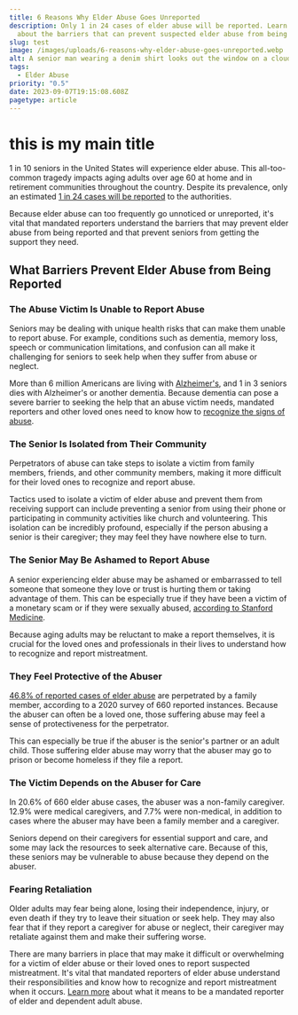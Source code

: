 ```yaml
---
title: 6 Reasons Why Elder Abuse Goes Unreported
description: Only 1 in 24 cases of elder abuse will be reported. Learn more
  about the barriers that can prevent suspected elder abuse from being reported.
slug: test
image: /images/uploads/6-reasons-why-elder-abuse-goes-unreported.webp
alt: A senior man wearing a denim shirt looks out the window on a cloudy day.
tags:
  - Elder Abuse
priority: "0.5"
date: 2023-09-07T19:15:08.608Z
pagetype: article
---
```



# this is my main title
1 in 10 seniors in the United States will experience elder abuse. This all-too-common tragedy impacts aging adults over age 60 at home and in retirement communities throughout the country. Despite its prevalence, only an estimated [1 in 24 cases will be reported](https://www.ncoa.org/article/get-the-facts-on-elder-abuse) to the authorities.

Because elder abuse can too frequently go unnoticed or unreported, it's vital that mandated reporters understand the barriers that may prevent elder abuse from being reported and that prevent seniors from getting the support they need.

## What Barriers Prevent Elder Abuse from Being Reported

### The Abuse Victim Is Unable to Report Abuse

Seniors may be dealing with unique health risks that can make them unable to report abuse. For example, conditions such as dementia, memory loss, speech or communication limitations, and confusion can all make it challenging for seniors to seek help when they suffer from abuse or neglect.

More than 6 million Americans are living with [Alzheimer's](https://www.alz.org/alzheimers-dementia/facts-figures), and 1 in 3 seniors dies with Alzheimer's or another dementia. Because dementia can pose a severe barrier to seeking the help that an abuse victim needs, mandated reporters and other loved ones need to know how to [recognize the signs of abuse](https://mandatedreporter.com/blog/5-things-you-should-know-about-elder-abuse/).

### The Senior Is Isolated from Their Community

Perpetrators of abuse can take steps to isolate a victim from family members, friends, and other community members, making it more difficult for their loved ones to recognize and report abuse.

Tactics used to isolate a victim of elder abuse and prevent them from receiving support can include preventing a senior from using their phone or participating in community activities like church and volunteering. This isolation can be incredibly profound, especially if the person abusing a senior is their caregiver; they may feel they have nowhere else to turn.

### The Senior May Be Ashamed to Report Abuse

A senior experiencing elder abuse may be ashamed or embarrassed to tell someone that someone they love or trust is hurting them or taking advantage of them. This can be especially true if they have been a victim of a monetary scam or if they were sexually abused, [according to Stanford Medicine](https://elderabuse.stanford.edu/screening/pt_barriers.html).

Because aging adults may be reluctant to make a report themselves, it is crucial for the loved ones and professionals in their lives to understand how to recognize and report mistreatment.

### They Feel Protective of the Abuser

[46.8% of reported cases of elder abuse](https://pubmed.ncbi.nlm.nih.gov/31364442/) are perpetrated by a family member, according to a 2020 survey of 660 reported instances. Because the abuser can often be a loved one, those suffering abuse may feel a sense of protectiveness for the perpetrator.

This can especially be true if the abuser is the senior's partner or an adult child. Those suffering elder abuse may worry that the abuser may go to prison or become homeless if they file a report.

### The Victim Depends on the Abuser for Care

In 20.6% of 660 elder abuse cases, the abuser was a non-family caregiver. 12.9% were medical caregivers, and 7.7% were non-medical, in addition to cases where the abuser may have been a family member and a caregiver.

Seniors depend on their caregivers for essential support and care, and some may lack the resources to seek alternative care. Because of this, these seniors may be vulnerable to abuse because they depend on the abuser.

### Fearing Retaliation

Older adults may fear being alone, losing their independence, injury, or even death if they try to leave their situation or seek help. They may also fear that if they report a caregiver for abuse or neglect, their caregiver may retaliate against them and make their suffering worse.

There are many barriers in place that may make it difficult or overwhelming for a victim of elder abuse or their loved ones to report suspected mistreatment. It's vital that mandated reporters of elder abuse understand their responsibilities and know how to recognize and report mistreatment when it occurs. [Learn more](/resources/who-is-a-mandated-reporter/) about what it means to be a mandated reporter of elder and dependent adult abuse.